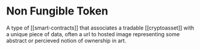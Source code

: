 # Non Fungible Token

A type of [[smart-contracts]] that associates a tradable [[cryptoasset]] with a unique piece of data, often a url to hosted image representing some abstract or percieved notion of ownership in art.